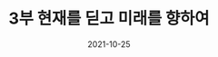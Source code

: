 ---
title: 3부 현재를 딛고 미래를 향하여
date: 2021-10-25
weight: 3
summary: 지구상에 전쟁이 계속되는 한 여성에 대한 폭력은 사라지지 않는다. 세계 속으로 시야를 넓혀 동시대 다른 공간 속에 살고 있는 또 다른 그녀들의 아픔을 바라본다. 평화와 인권이 공기처럼 일상이 되는 미래 세상이 오기를 소망해 봅시다.
image: https://wwm3.s3.ap-northeast-2.amazonaws.com/exhibition/exbition01/s0-item1.png
type: permanent
---